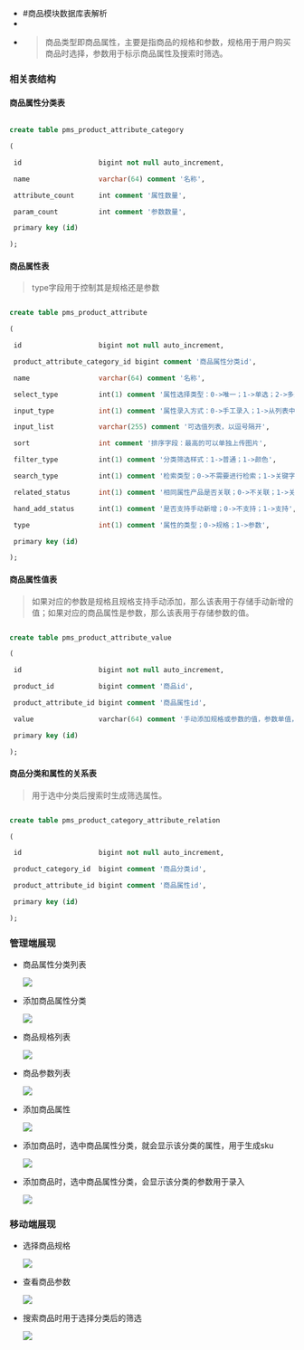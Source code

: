- #商品模块数据库表解析
-
- > 商品类型即商品属性，主要是指商品的规格和参数，规格用于用户购买商品时选择，参数用于标示商品属性及搜索时筛选。
### 相关表结构
#### 商品属性分类表

```sql

create table pms_product_attribute_category

(

 id                   bigint not null auto_increment,

 name                 varchar(64) comment '名称',

 attribute_count      int comment '属性数量',

 param_count          int comment '参数数量',

 primary key (id)

);

```
#### 商品属性表

> type字段用于控制其是规格还是参数

```sql

create table pms_product_attribute

(

 id                   bigint not null auto_increment,

 product_attribute_category_id bigint comment '商品属性分类id',

 name                 varchar(64) comment '名称',

 select_type          int(1) comment '属性选择类型：0->唯一；1->单选；2->多选；对应属性和参数意义不同；',

 input_type           int(1) comment '属性录入方式：0->手工录入；1->从列表中选取',

 input_list           varchar(255) comment '可选值列表，以逗号隔开',

 sort                 int comment '排序字段：最高的可以单独上传图片',

 filter_type          int(1) comment '分类筛选样式：1->普通；1->颜色',

 search_type          int(1) comment '检索类型；0->不需要进行检索；1->关键字检索；2->范围检索',

 related_status       int(1) comment '相同属性产品是否关联；0->不关联；1->关联',

 hand_add_status      int(1) comment '是否支持手动新增；0->不支持；1->支持',

 type                 int(1) comment '属性的类型；0->规格；1->参数',

 primary key (id)

);

```
#### 商品属性值表

> 如果对应的参数是规格且规格支持手动添加，那么该表用于存储手动新增的值；如果对应的商品属性是参数，那么该表用于存储参数的值。

```sql

create table pms_product_attribute_value

(

 id                   bigint not null auto_increment,

 product_id           bigint comment '商品id',

 product_attribute_id bigint comment '商品属性id',

 value                varchar(64) comment '手动添加规格或参数的值，参数单值，规格有多个时以逗号隔开',

 primary key (id)

);

```
#### 商品分类和属性的关系表

> 用于选中分类后搜索时生成筛选属性。

```sql

create table pms_product_category_attribute_relation

(

 id                   bigint not null auto_increment,

 product_category_id  bigint comment '商品分类id',

 product_attribute_id bigint comment '商品属性id',

 primary key (id)

);

```
### 管理端展现
- 商品属性分类列表
  
  ![](https://github.com/macrozheng/mall-learning/raw/master/docs/images/database_screen_07.png)
- 添加商品属性分类  
  
  ![](https://github.com/macrozheng/mall-learning/raw/master/docs/images/database_screen_08.png)
- 商品规格列表
  
  ![](https://github.com/macrozheng/mall-learning/raw/master/docs/images/database_screen_09.png)
- 商品参数列表
  
  ![](https://github.com/macrozheng/mall-learning/raw/master/docs/images/database_screen_10.png)
- 添加商品属性
  
  ![](https://github.com/macrozheng/mall-learning/raw/master/docs/images/database_screen_11.png)
- 添加商品时，选中商品属性分类，就会显示该分类的属性，用于生成sku
  
  ![](https://github.com/macrozheng/mall-learning/raw/master/docs/images/database_screen_12.png)
- 添加商品时，选中商品属性分类，会显示该分类的参数用于录入
  
  ![](https://github.com/macrozheng/mall-learning/raw/master/docs/images/database_screen_13.png)
### 移动端展现
- 选择商品规格  
  
  ![](https://github.com/macrozheng/mall-learning/raw/master/docs/images/database_screen_14.png)
- 查看商品参数  
  
  ![](https://github.com/macrozheng/mall-learning/raw/master/docs/images/database_screen_15.png)
- 搜索商品时用于选择分类后的筛选  
  
  ![](https://github.com/macrozheng/mall-learning/raw/master/docs/images/database_screen_16.png)